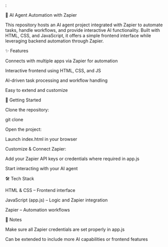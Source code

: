:

🤖 AI Agent Automation with Zapier

This repository hosts an AI agent project integrated with Zapier to automate tasks, handle workflows, and provide interactive AI functionality. Built with HTML, CSS, and JavaScript, it offers a simple frontend interface while leveraging backend automation through Zapier.

✨ Features

Connects with multiple apps via Zapier for automation

Interactive frontend using HTML, CSS, and JS

AI-driven task processing and workflow handling

Easy to extend and customize

🚀 Getting Started

Clone the repository:

git clone <your-repo-url>


Open the project:

Launch index.html in your browser

Customize & Connect Zapier:

Add your Zapier API keys or credentials where required in app.js

Start interacting with your AI agent

🛠 Tech Stack

HTML & CSS – Frontend interface

JavaScript (app.js) – Logic and Zapier integration

Zapier – Automation workflows

📌 Notes

Make sure all Zapier credentials are set properly in app.js

Can be extended to include more AI capabilities or frontend features

